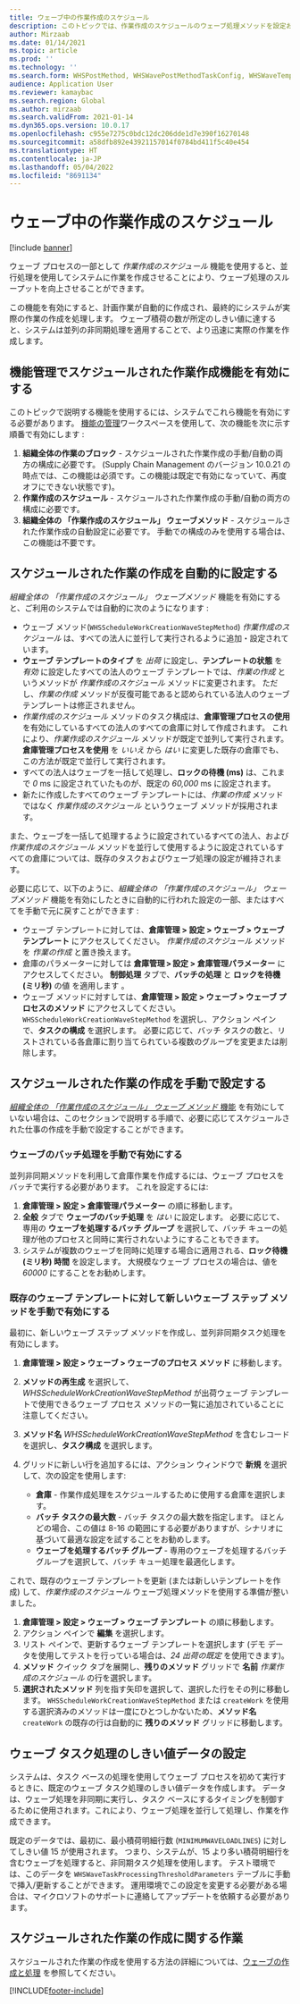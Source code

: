 ```yaml
---
title: ウェーブ中の作業作成のスケジュール
description: このトピックでは、作業作成のスケジュールのウェーブ処理メソッドを設定および使用する方法について説明します。
author: Mirzaab
ms.date: 01/14/2021
ms.topic: article
ms.prod: ''
ms.technology: ''
ms.search.form: WHSPostMethod, WHSWavePostMethodTaskConfig, WHSWaveTemplateTable, WHSParameters, WHSWaveTableListPage, WHSWorkTableListPage, WHSWorkTable, BatchJobEnhanced, WHSPlannedWorkOrder
audience: Application User
ms.reviewer: kamaybac
ms.search.region: Global
ms.author: mirzaab
ms.search.validFrom: 2021-01-14
ms.dyn365.ops.version: 10.0.17
ms.openlocfilehash: c955e7275c0bdc12dc206dde1d7e390f16270148
ms.sourcegitcommit: a58dfb892e43921157014f0784bd411f5c40e454
ms.translationtype: HT
ms.contentlocale: ja-JP
ms.lasthandoff: 05/04/2022
ms.locfileid: "8691134"
---
```

# <a name="schedule-work-creation-during-wave"></a>ウェーブ中の作業作成のスケジュール

[!include [banner](../../includes/banner.md)]

ウェーブ プロセスの一部として *作業作成のスケジュール* 機能を使用すると、並行処理を使用してシステムに作業を作成させることにより、ウェーブ処理のスループットを向上させることができます。

この機能を有効にすると、計画作業が自動的に作成され、最終的にシステムが実際の作業の作成を処理します。 ウェーブ積荷の数が所定のしきい値に達すると、システムは並列の非同期処理を適用することで、より迅速に実際の作業を作成します。

## <a name="turn-on-the-scheduled-work-creation-features-in-feature-management"></a>機能管理でスケジュールされた作業作成機能を有効にする

このトピックで説明する機能を使用するには、システムでこれら機能を有効にする必要があります。 [機能の管理](../../fin-ops-core/fin-ops/get-started/feature-management/feature-management-overview.md)ワークスペースを使用して、次の機能を次に示す順番で有効にします :

1. **組織全体の作業のブロック** - スケジュールされた作業作成の手動/自動の両方の構成に必要です。 (Supply Chain Management のバージョン 10.0.21 の時点では、この機能は必須です。この機能は既定で有効になっていて、再度オフにできない状態です)。
1. **作業作成のスケジュール** - スケジュールされた作業作成の手動/自動の両方の構成に必要です。
1. **組織全体の 「作業作成のスケジュール」 ウェーブメソッド** - スケジュールされた作業作成の自動設定に必要です。 手動での構成のみを使用する場合は、この機能は不要です。

<a name="Auto-enable-schedule-work-creation"></a>

## <a name="automatically-configure-scheduled-work-creation"></a>スケジュールされた作業の作成を自動的に設定する

*組織全体の 「作業作成のスケジュール」 ウェーブメソッド* 機能を有効にすると、ご利用のシステムでは自動的に次のようになります :

- ウェーブ メソッド(`WHSScheduleWorkCreationWaveStepMethod`) *作業作成のスケジュール* は、すべての法人に並行して実行されるように追加・設定されています。
- **ウェーブ テンプレートのタイプ** を *出荷* に設定し、**テンプレートの状態** を *有効* に設定したすべての法人のウェーブ テンプレートでは、*作業の作成* というメソッドが *作業作成のスケジュール* メソッドに変更されます。 ただし、*作業の作成* メソッドが反復可能であると認められている法人のウェーブ テンプレートは修正されません。
- *作業作成のスケジュール* メソッドのタスク構成は、**倉庫管理プロセスの使用** を有効にしているすべての法人のすべての倉庫に対して作成されます。 これにより、*作業作成のスケジュール* メソッドが既定で並列して実行されます。 **倉庫管理プロセスを使用** を *いいえ* から *はい* に変更した既存の倉庫でも、この方法が既定で並行して実行されます。
- すべての法人はウェーブを一括して処理し、**ロックの待機 (ms)** は、これまで *0* ms に設定されていたものが、既定の *60,000* ms に設定されます。
- 新たに作成したすべてのウェーブ テンプレートには、*作業の作成* メソッドではなく  *作業作成のスケジュール* というウェーブ メソッドが採用されます。

また、ウェーブを一括して処理するように設定されているすべての法人、および *作業作成のスケジュール* メソッドを並行して使用するように設定されているすべての倉庫については、既存のタスクおよびウェーブ処理の設定が維持されます。

必要に応じて、以下のように、*組織全体の 「作業作成のスケジュール」 ウェーブメソッド* 機能を有効にしたときに自動的に行われた設定の一部、またはすべてを手動で元に戻すことができます :

- ウェーブ テンプレートに対しては、**倉庫管理 \> 設定 \> ウェーブ \> ウェーブ テンプレート** にアクセスしてください。 *作業作成のスケジュール* メソッドを *作業の作成* と置き換えます。
- 倉庫のパラメーターに対しては **倉庫管理 \> 設定 \> 倉庫管理パラメーター** にアクセスしてください。 **制御処理** タブで、**バッチの処理** と **ロックを待機 (ミリ秒)** の値 を適用します 。
- ウェーブ メソッドに対すしては、**倉庫管理 \> 設定 \> ウェーブ \> ウェーブ プロセスのメソッド** にアクセスしてください。 `WHSScheduleWorkCreationWaveStepMethod` を選択し、アクション ペインで、**タスクの構成** を選択します。 必要に応じて、バッチ タスクの数と、リストされている各倉庫に割り当てられている複数のグループを変更または削除します。

## <a name="manually-configure-scheduled-work-creation"></a>スケジュールされた作業の作成を手動で設定する

[*組織全体の 「作業作成のスケジュール」 ウェーブ メソッド* 機能](#Auto-enable-schedule-work-creation) を有効にしていない場合は、このセクションで説明する手順で、必要に応じてスケジュールされた仕事の作成を手動で設定することができます。

### <a name="manually-enable-batch-processing-of-waves"></a>ウェーブのバッチ処理を手動で有効にする

並列非同期メソッドを利用して倉庫作業を作成するには、ウェーブ プロセスをバッチで実行する必要があります。 これを設定するには:

1. **倉庫管理 \> 設定 \> 倉庫管理パラメーター** の順に移動します。
1. **全般** タブで **ウェーブのバッチ処理** を *はい* に設定します。 必要に応じて、専用の **ウェーブを処理するバッチ グループ** を選択して、バッチ キューの処理が他のプロセスと同時に実行されないようにすることもできます。
1. システムが複数のウェーブを同時に処理する場合に適用される、**ロック待機 (ミリ秒) 時間** を設定します。 大規模なウェーブ プロセスの場合は、値を *60000* にすることをお勧めします。

### <a name="manually-enable-the-new-wave-step-method-for-existing-wave-templates"></a>既存のウェーブ テンプレートに対して新しいウェーブ ステップ メソッドを手動で有効にする

最初に、新しいウェーブ ステップ メソッドを作成し、並列非同期タスク処理を有効にします。

1. **倉庫管理 \> 設定 \> ウェーブ \> ウェーブのプロセス メソッド** に移動します。
1. **メソッドの再生成** を選択して、*WHSScheduleWorkCreationWaveStepMethod* が出荷ウェーブ テンプレートで使用できるウェーブ プロセス メソッドの一覧に追加されていることに注意してください。
1. **メソッド名** *WHSScheduleWorkCreationWaveStepMethod* を含むレコードを選択し、**タスク構成** を選択します。
1. グリッドに新しい行を追加するには、アクション ウィンドウで **新規** を選択して、次の設定を使用します:

    - **倉庫** - 作業作成処理をスケジュールするために使用する倉庫を選択します。
    - **バッチ タスクの最大数** - バッチ タスクの最大数を指定します。 ほとんどの場合、この値は 8-16 の範囲にする必要がありますが、シナリオに基づいて最適な設定を試することをお勧めします。
    - **ウェーブを処理するバッチ グループ** - 専用のウェーブを処理するバッチ グループを選択して、バッチ キュー処理を最適化します。

これで、既存のウェーブ テンプレートを更新 (または新しいテンプレートを作成) して、*作業作成のスケジュール* ウェーブ処理メソッドを使用する準備が整いました。

1. **倉庫管理 \> 設定 \> ウェーブ \> ウェーブ テンプレート** の順に移動します。
1. アクション ペインで **編集** を選択します。
1. リスト ペインで、更新するウェーブ テンプレートを選択します (デモ データを使用してテストを行っている場合は、*24 出荷の既定* を使用できます)。
1. **メソッド** クイック タブを展開し、**残りのメソッド** グリッドで **名前** *作業作成のスケジュール* の行を選択します。
1. **選択されたメソッド** 列を指す矢印を選択して、選択した行をその列に移動します。 `WHSScheduleWorkCreationWaveStepMethod` または `createWork` を使用する選択済みのメソッドは一度にひとつしかないため、**メソッド名** `createWork` の既存の行は自動的に **残りのメソッド** グリッドに移動します。

## <a name="set-wave-task-processing-threshold-data"></a>ウェーブ タスク処理のしきい値データの設定

システムは、タスク ベースの処理を使用してウェーブ プロセスを初めて実行するときに、既定のウェーブ タスク処理のしきい値データを作成します。 データは、ウェーブ処理を非同期に実行し、タスク ベースにするタイミングを制御するために使用されます。これにより、ウェーブ処理を並行して処理し、作業を作成できます。

既定のデータでは、最初に、最小積荷明細行数 (`MINIMUMWAVELOADLINES`) に対してしきい値 15 が使用されます。 つまり、システムが、15 より多い積荷明細行を含むウェーブを処理すると、非同期タスク処理を使用します。 テスト環境では、このデータを `WHSWaveTaskProcessingThresholdParameters` テーブルに手動で挿入/更新することができます。 運用環境でこの設定を変更する必要がある場合は、マイクロソフトのサポートに連絡してアップデートを依頼する必要があります。

## <a name="work-with-the-scheduled-work-creation"></a>スケジュールされた作業の作成に関する作業

スケジュールされた作業の作成を使用する方法の詳細については、[ウェーブの作成と処理](wave-processing.md) を参照してください。 


[!INCLUDE[footer-include](../../includes/footer-banner.md)]
